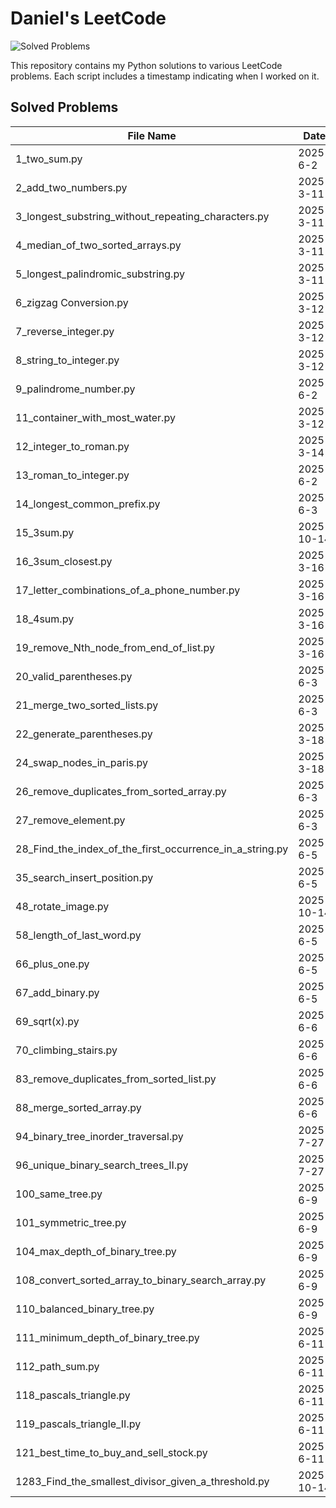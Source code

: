 # Daniel's LeetCode

![Solved Problems](https://img.shields.io/badge/Solved_Problems-47-brightgreen)

This repository contains my Python solutions to various LeetCode problems. Each script includes a timestamp indicating when I worked on it.

## Solved Problems

| File Name | Date | Time |
|-----------|------|------|
| 1_two_sum.py | 2025-6-2 | 2:34 |
| 2_add_two_numbers.py | 2025-3-11 | 20:55 |
| 3_longest_substring_without_repeating_characters.py | 2025-3-11 | 11:21 |
| 4_median_of_two_sorted_arrays.py | 2025-3-11 | 5:06 |
| 5_longest_palindromic_substring.py | 2025-3-11 | 18:17 |
| 6_zigzag Conversion.py | 2025-3-12 | 30:20 |
| 7_reverse_integer.py | 2025-3-12 | 13:30 |
| 8_string_to_integer.py | 2025-3-12 | 29:36 |
| 9_palindrome_number.py | 2025-6-2 | 3:00 |
| 11_container_with_most_water.py | 2025-3-12 | 9:01 |
| 12_integer_to_roman.py | 2025-3-14 | 16:09 |
| 13_roman_to_integer.py | 2025-6-2 | 8:29 |
| 14_longest_common_prefix.py | 2025-6-3 | 5:00 |
| 15_3sum.py | 2025-10-14 | 5:18 |
| 16_3sum_closest.py | 2025-3-16 | 17:10 |
| 17_letter_combinations_of_a_phone_number.py | 2025-3-16 | 10:17 |
| 18_4sum.py | 2025-3-16 | 30:17 |
| 19_remove_Nth_node_from_end_of_list.py | 2025-3-16 | 8:22 |
| 20_valid_parentheses.py | 2025-6-3 | 10:00 |
| 21_merge_two_sorted_lists.py | 2025-6-3 | 10:33 |
| 22_generate_parentheses.py | 2025-3-18 | 5:15 |
| 24_swap_nodes_in_paris.py | 2025-3-18 | 9:15 |
| 26_remove_duplicates_from_sorted_array.py | 2025-6-3 | 9:22 |
| 27_remove_element.py | 2025-6-3 | 7:01 |
| 28_Find_the_index_of_the_first_occurrence_in_a_string.py | 2025-6-5 | 10:44 |
| 35_search_insert_position.py | 2025-6-5 | 5:15 |
| 48_rotate_image.py | 2025-10-14 | 10:22 |
| 58_length_of_last_word.py | 2025-6-5 | 1:09 |
| 66_plus_one.py | 2025-6-5 | 5:41 |
| 67_add_binary.py | 2025-6-5 | 2:17 |
| 69_sqrt(x).py | 2025-6-6 | 1:25 |
| 70_climbing_stairs.py | 2025-6-6 | 13:57 |
| 83_remove_duplicates_from_sorted_list.py | 2025-6-6 | 5:45 |
| 88_merge_sorted_array.py | 2025-6-6 | 17:30 |
| 94_binary_tree_inorder_traversal.py | 2025-7-27 | 4:08 |
| 96_unique_binary_search_trees_II.py | 2025-7-27 | 4:08 |
| 100_same_tree.py | 2025-6-9 | 17:12 |
| 101_symmetric_tree.py | 2025-6-9 | 14:32 |
| 104_max_depth_of_binary_tree.py | 2025-6-9 | 7:53 |
| 108_convert_sorted_array_to_binary_search_array.py | 2025-6-9 | 9:06 |
| 110_balanced_binary_tree.py | 2025-6-9 | 12:16 |
| 111_minimum_depth_of_binary_tree.py | 2025-6-11 | 8:44 |
| 112_path_sum.py | 2025-6-11 | 15:21 |
| 118_pascals_triangle.py | 2025-6-11 | 15:21 |
| 119_pascals_triangle_II.py | 2025-6-11 | 5:10 |
| 121_best_time_to_buy_and_sell_stock.py | 2025-6-11 | 9:20 |
| 1283_Find_the_smallest_divisor_given_a_threshold.py | 2025-10-14 | 13:21 |
